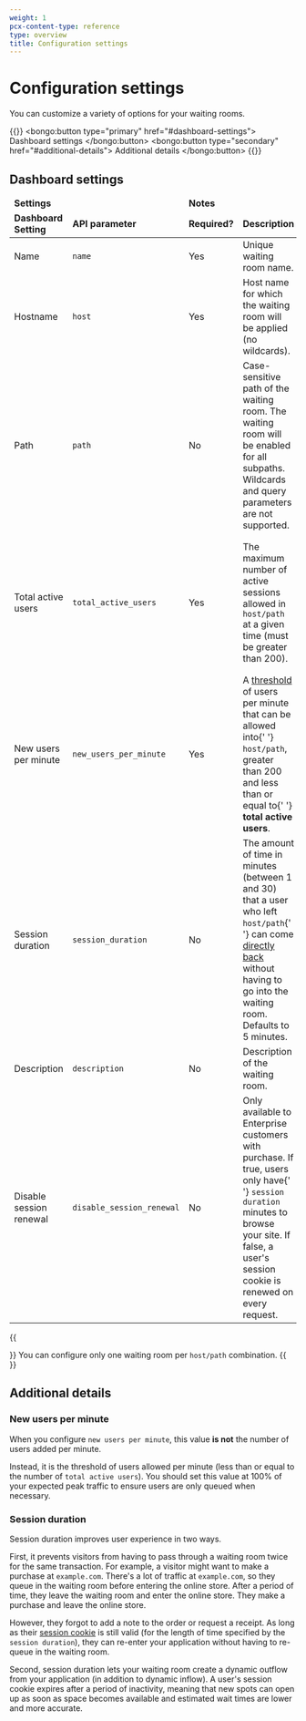 ```yaml
---
weight: 1
pcx-content-type: reference
type: overview
title: Configuration settings
---
```


# Configuration settings

You can customize a variety of options for your waiting rooms.

{{<button-group>}}
  <bongo:button type="primary" href="#dashboard-settings">
    Dashboard settings
  </bongo:button>
  <bongo:button type="secondary" href="#additional-details">
    Additional details
  </bongo:button>
{{</button-group>}}

## Dashboard settings

<table style="width:100%">
  <thead>
    <tr>
      <td colspan="2" style="width:30%">
        <strong>Settings</strong>
      </td>
      <td colspan="2" style="width:70%">
        <strong>Notes</strong>
      </td>
    </tr>
    <tr>
      <td style="width:15%">
        <strong>Dashboard Setting</strong>
      </td>
      <td style="width:15%">
        <strong>API parameter</strong>
      </td>
      <td style="width:15%">
        <strong>Required?</strong>
      </td>
      <td style="width:30%">
        <strong>Description</strong>
      </td>
      <td style="width:25%">
        <strong>Best practices</strong>
      </td>
    </tr>
  </thead>
  <tbody>
    <tr>
      <td>Name</td>
      <td>
        <code>name</code>
      </td>
      <td>Yes</td>
      <td>Unique waiting room name.</td>
      <td></td>
    </tr>
    <tr>
      <td>Hostname</td>
      <td>
        <code>host</code>
      </td>
      <td>Yes</td>
      <td>Host name for which the waiting room will be applied (no wildcards).</td>
      <td>
        Do not include <code>http://</code> or <code>https://</code>.
      </td>
    </tr>
    <tr>
      <td>Path</td>
      <td>
        <code>path</code>
      </td>
      <td>No</td>
      <td>
        Case-sensitive path of the waiting room. The waiting room will be enabled for all subpaths.
        Wildcards and query parameters are not supported.
      </td>
      <td>
        If your server does not allow letter casing, use numbers in your <code>path</code> or
        redirect traffic with a Page Rule.
      </td>
    </tr>
    <tr>
      <td>Total active users</td>
      <td>
        <code>total_active_users</code>
      </td>
      <td>Yes</td>
      <td>
        The maximum number of active sessions allowed in <code>host/path</code> at a given time
        (must be greater than 200).
      </td>
      <td>
        Set to 75% of origin traffic capacity and adjust as needed. Adjustments may affect estimated
        wait time shown to end users.
      </td>
    </tr>
    <tr>
      <td>New users per minute</td>
      <td>
        <code>new_users_per_minute</code>
      </td>
      <td>Yes</td>
      <td>
        A <a href="#new-users-per-minute">threshold</a> of users per minute that can be allowed into{' '}
        <code>host/path</code>, greater than 200 and less than or equal to{' '}
        <strong>total active users</strong>.
      </td>
      <td>Set to 100% of peak traffic to ensure users are only queued when necessary</td>
    </tr>
    <tr>
      <td>Session duration</td>
      <td>
        <code>session_duration</code>
      </td>
      <td>No</td>
      <td>
        The amount of time in minutes (between 1 and 30) that a user who left <code>host/path</code>{' '}
        can come <a href="#session-duration">directly back</a> without having to go into the waiting
        room. Defaults to 5 minutes.
      </td>
      <td></td>
    </tr>
    <tr>
      <td>Description</td>
      <td>
        <code>description</code>
      </td>
      <td>No</td>
      <td>Description of the waiting room.</td>
      <td></td>
    </tr>
    <tr>
      <td>Disable session renewal</td>
      <td>
        <code>disable_session_renewal</code>
      </td>
      <td>No</td>
      <td>
        Only available to Enterprise customers with purchase. If true, users only have{' '}
        <code>session duration</code> minutes to browse your site. If false, a user's session cookie
        is renewed on every request.
      </td>
      <td></td>
    </tr>
  </tbody>
</table>

{{<Aside type="note" header="Note">}}
You can configure only one waiting room per `host/path` combination.
{{</Aside>}}

## Additional details

### New users per minute

When you configure `new users per minute`, this value **is not** the number of users added per minute.

Instead, it is the threshold of users allowed per minute (less than or equal to the number of `total active users`). You should set this value at 100% of your expected peak traffic to ensure users are only queued when necessary.

### Session duration

Session duration improves user experience in two ways.

First, it prevents visitors from having to pass through a waiting room twice for the same transaction. For example, a visitor might want to make a purchase at `example.com`. There's a lot of traffic at `example.com`, so they queue in the waiting room before entering the online store. After a period of time, they leave the waiting room and enter the online store. They make a purchase and leave the online store.

However, they forgot to add a note to the order or request a receipt. As long as their [session cookie](/reference/waiting-room-cookie) is still valid (for the length of time specified by the `session duration`), they can re-enter your application without having to re-queue in the waiting room.

Second, session duration lets your waiting room create a dynamic outflow from your application (in addition to dynamic inflow). A user's session cookie expires after a period of inactivity, meaning that new spots can open up as soon as space becomes available and estimated wait times are lower and more accurate.